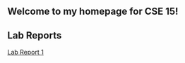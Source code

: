 ## Welcome to my homepage for CSE 15!

## Lab Reports

[Lab Report 1](https://vumary.github.io/cse15l-lab-reports/lab-report-1-week-2.html)

